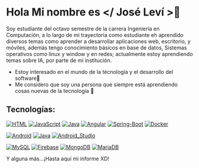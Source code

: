 # Hola Mi nombre es </ José Leví >👋 
Soy estudiante del octavo semestre de la carrera Ingeniería en Computación, a lo largo de mi trayectoria como estudiante eh aprendido diversos temas como aprender a desarrollar aplicaciones web, escritorio, y móviles, además tengo conocimiento básicos en base de datos, Sistemas operativos como linux y window y en redes; actualmente estoy aprendiendo temas sobre IA, por parte de mi institución. 
- Estoy interesado en el mundo de la técnología y el desarrollo del software👀 
- Me considero que soy una persona que siempre está aprendiendo cosas nuevas de la tecnologia 🌱

## Tecnologías:

[![HTML](https://img.shields.io/badge/Html&Css-007396?style=for-the-badge&logo=html&logoColor=white&labelColor=101010)]()
[![JavaScript](https://img.shields.io/badge/JavaScript-F7DF1E?style=for-the-badge&logo=javascript&logoColor=white&labelColor=101010)]()
[![Java](https://img.shields.io/badge/Java-007396?style=for-the-badge&logo=java&logoColor=white&labelColor=101010)]()
[![Angular](https://img.shields.io/badge/Angular-007396?style=for-the-badge&logo=java&logoColor=white&labelColor=101010)]()
[![Spring-Boot](https://img.shields.io/badge/Spring-Boot-007396?style=for-the-badge&logo=java&logoColor=white&labelColor=101010)]()
[![Docker](https://img.shields.io/badge/Docker-007396?style=for-the-badge&logo=java&logoColor=white&labelColor=101010)]()
<br>

[![Android](https://img.shields.io/badge/Android-3DDC84?style=for-the-badge&logo=android&logoColor=white&labelColor=101010)]()
[![Java](https://img.shields.io/badge/Java-0095D5?style=for-the-badge&logo=kotlin&logoColor=white&labelColor=101010)]()
[![Android_Studio](https://img.shields.io/badge/Android_Studio-3DDC84?style=for-the-badge&logo=android-studio&logoColor=white&labelColor=101010)]()
</br>

[![MySQL](https://img.shields.io/badge/MySQL-4479A1?style=for-the-badge&logo=mysql&logoColor=white&labelColor=101010)]()
[![Firebase](https://img.shields.io/badge/Firebase-FFCA28?style=for-the-badge&logo=firebase&logoColor=white&labelColor=101010)]()
[![MongoDB](https://img.shields.io/badge/MongoDB-47A248?style=for-the-badge&logo=mongodb&logoColor=white&labelColor=101010)]()
[![MariaDB](https://img.shields.io/badge/MariaDB-007396?style=for-the-badge&logo=java&logoColor=white&labelColor=101010)]()

Y alguna más...¡Hasta aquí mi informe XD!


